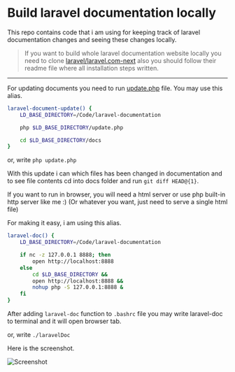 # Build laravel documentation locally

This repo contains code that i am using for keeping track of laravel documentation changes and seeing these changes locally.

> If you want to build whole laravel documentation website locally you need to clone [laravel/laravel.com-next](https://github.com/laravel/laravel.com-next) also you should follow their readme file where all installation steps written.

---

For updating documents you need to run [update.php](update.php) file. You may use this alias.

```bash
laravel-document-update() {
    LD_BASE_DIRECTORY=/Code/laravel-documentation

    php $LD_BASE_DIRECTORY/update.php

    cd $LD_BASE_DIRECTORY/docs
}
```

or, write ```php update.php```

With this update i can which files has been changed in documentation and to see file contents cd into docs folder and run `git diff HEAD@{1}`.

If you want to run in browser, you will need a html server or use php built-in http server like me :) (Or whatever you want, just need to serve a single html file)

For making it easy, i am using this alias.

```bash
laravel-doc() {
    LD_BASE_DIRECTORY=/Code/laravel-documentation

    if nc -z 127.0.0.1 8888; then
        open http://localhost:8888
    else
        cd $LD_BASE_DIRECTORY && 
        open http://localhost:8888 && 
        nohup php -S 127.0.0.1:8888 &
    fi
}
```

After adding `laravel-doc` function to `.bashrc` file you may write laravel-doc to terminal and it will open browser tab.

or, write ```./laravelDoc```

Here is the screenshot.

![Screenshot](ss.png)
